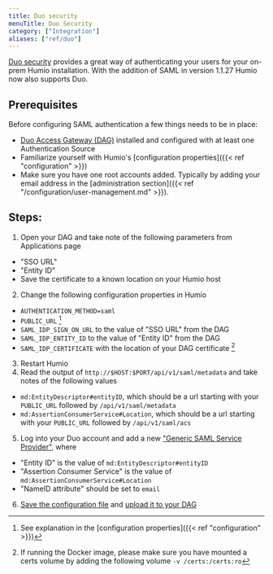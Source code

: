 ```yaml
---
title: Duo security
menuTitle: Duo Security
category: ["Integration"]
aliases: ["ref/duo"]
---
```


[Duo security](https://duo.com) provides a great way of authenticating your users for your on-prem Humio installation.
With the addition of SAML in version 1.1.27 Humio now also supports Duo.

## Prerequisites

Before configuring SAML authentication a few things needs to be in place:

* [Duo Access Gateway (DAG)](https://duo.com/docs/dag) installed and configured with at least one Authentication Source
* Familiarize yourself with Humio's [configuration properties]({{< ref "configuration" >}})
* Make sure you have one root accounts added. Typically by adding your email address in the [administration section]({{< ref "/configuration/user-management.md" >}}).

## Steps:

1. Open your DAG and take note of the following parameters from Applications page
  * "SSO URL"
  * "Entity ID"
  * Save the certificate to a known location on your Humio host
2. Change the following configuration properties in Humio
  * `AUTHENTICATION_METHOD=saml`
  * `PUBLIC_URL` [^1]
  * `SAML_IDP_SIGN_ON_URL` to the value of "SSO URL" from the DAG
  * `SAML_IDP_ENTITY_ID` to the value of "Entity ID" from the DAG
  * `SAML_IDP_CERTIFICATE` with the location of your DAG certificate [^2]
3. Restart Humio
4. Read the output of `http://$HOST:$PORT/api/v1/saml/metadata` and take notes of the following values
  * `md:EntityDescriptor#entityID`, which should be a url starting with your `PUBLIC_URL` followed by `/api/v1/saml/metadata`
  * `md:AssertionConsumerService#Location`, which should be a url starting with your `PUBLIC_URL` followed by `/api/v1/saml/acs`
5. Log into your Duo account and add a new ["Generic SAML Service Provider"](https://duo.com/docs/dag-generic), where
  * "Entity ID" is the value of `md:EntityDescriptor#entityID`
  * "Assertion Consumer Service" is the value of `md:AssertionConsumerService#Location`
  * "NameID attribute" should be set to `email`
6. [Save the configuration file](https://duo.com/docs/dag-generic#create-your-cloud-application-in-duo) and [upload it to your DAG](https://duo.com/docs/dag-generic#add-your-cloud-application-to-duo-access-gateway)


[^1]: See explanation in the [configuration properties]({{< ref "configuration" >}})
[^2]: If running the Docker image, please make sure you have mounted a certs volume by adding the following volume `-v /certs:/certs:ro`
